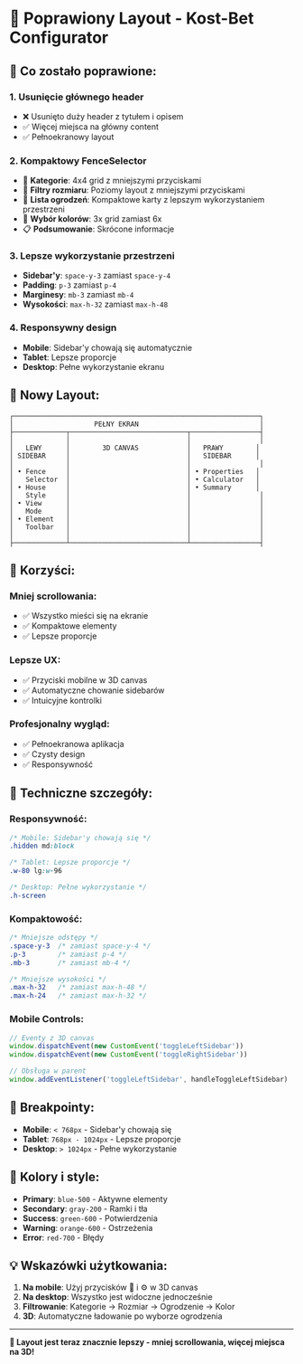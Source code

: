# 🎨 Poprawiony Layout - Kost-Bet Configurator

## **🚀 Co zostało poprawione:**

### **1. Usunięcie głównego header**
- ❌ Usunięto duży header z tytułem i opisem
- ✅ Więcej miejsca na główny content
- ✅ Pełnoekranowy layout

### **2. Kompaktowy FenceSelector**
- 📱 **Kategorie**: 4x4 grid z mniejszymi przyciskami
- 📏 **Filtry rozmiaru**: Poziomy layout z mniejszymi przyciskami
- 🎯 **Lista ogrodzeń**: Kompaktowe karty z lepszym wykorzystaniem przestrzeni
- 🎨 **Wybór kolorów**: 3x grid zamiast 6x
- 📋 **Podsumowanie**: Skrócone informacje

### **3. Lepsze wykorzystanie przestrzeni**
- **Sidebar'y**: `space-y-3` zamiast `space-y-4`
- **Padding**: `p-3` zamiast `p-4`
- **Marginesy**: `mb-3` zamiast `mb-4`
- **Wysokości**: `max-h-32` zamiast `max-h-48`

### **4. Responsywny design**
- **Mobile**: Sidebar'y chowają się automatycznie
- **Tablet**: Lepsze proporcje
- **Desktop**: Pełne wykorzystanie ekranu

## **📱 Nowy Layout:**

```
┌─────────────────────────────────────────────────────────────┐
│                    PEŁNY EKRAN                              │
├─────────────┬─────────────────────────────┬─────────────────┤
│             │                             │                 │
│   LEWY      │        3D CANVAS            │   PRAWY        │
│ SIDEBAR     │                             │   SIDEBAR      │
│             │                             │                 │
│ • Fence     │                             │ • Properties   │
│   Selector  │                             │ • Calculator   │
│ • House     │                             │ • Summary      │
│   Style     │                             │                 │
│ • View      │                             │                 │
│   Mode      │                             │                 │
│ • Element   │                             │                 │
│   Toolbar   │                             │                 │
│             │                             │                 │
├─────────────┴─────────────────────────────┴─────────────────┤
```

## **🎯 Korzyści:**

### **Mniej scrollowania:**
- ✅ Wszystko mieści się na ekranie
- ✅ Kompaktowe elementy
- ✅ Lepsze proporcje

### **Lepsze UX:**
- ✅ Przyciski mobilne w 3D canvas
- ✅ Automatyczne chowanie sidebarów
- ✅ Intuicyjne kontrolki

### **Profesjonalny wygląd:**
- ✅ Pełnoekranowa aplikacja
- ✅ Czysty design
- ✅ Responsywność

## **🔧 Techniczne szczegóły:**

### **Responsywność:**
```css
/* Mobile: Sidebar'y chowają się */
.hidden md:block

/* Tablet: Lepsze proporcje */
.w-80 lg:w-96

/* Desktop: Pełne wykorzystanie */
.h-screen
```

### **Kompaktowość:**
```css
/* Mniejsze odstępy */
.space-y-3  /* zamiast space-y-4 */
.p-3        /* zamiast p-4 */
.mb-3       /* zamiast mb-4 */

/* Mniejsze wysokości */
.max-h-32   /* zamiast max-h-48 */
.max-h-24   /* zamiast max-h-32 */
```

### **Mobile Controls:**
```typescript
// Eventy z 3D canvas
window.dispatchEvent(new CustomEvent('toggleLeftSidebar'))
window.dispatchEvent(new CustomEvent('toggleRightSidebar'))

// Obsługa w parent
window.addEventListener('toggleLeftSidebar', handleToggleLeftSidebar)
```

## **📱 Breakpointy:**

- **Mobile**: `< 768px` - Sidebar'y chowają się
- **Tablet**: `768px - 1024px` - Lepsze proporcje
- **Desktop**: `> 1024px` - Pełne wykorzystanie

## **🎨 Kolory i style:**

- **Primary**: `blue-500` - Aktywne elementy
- **Secondary**: `gray-200` - Ramki i tła
- **Success**: `green-600` - Potwierdzenia
- **Warning**: `orange-600` - Ostrzeżenia
- **Error**: `red-700` - Błędy

## **💡 Wskazówki użytkowania:**

1. **Na mobile**: Użyj przycisków 📱 i ⚙️ w 3D canvas
2. **Na desktop**: Wszystko jest widoczne jednocześnie
3. **Filtrowanie**: Kategorie → Rozmiar → Ogrodzenie → Kolor
4. **3D**: Automatyczne ładowanie po wyborze ogrodzenia

---

**🎉 Layout jest teraz znacznie lepszy - mniej scrollowania, więcej miejsca na 3D!**


















